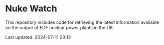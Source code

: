 # Nuke Watch

This repository includes code for retrieving the latest information available on the output of EDF nuclear power plants in the UK.

Last updated: 2024-07-11 23:13